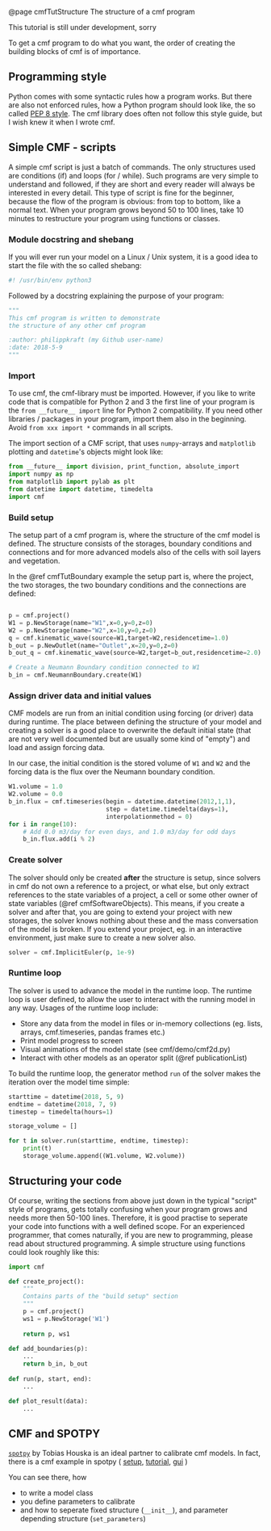 @page cmfTutStructure The structure of a cmf program

This tutorial is still under development, sorry

To get a cmf program to do what you want, the order of creating
the building blocks of cmf is of importance.  

## Programming style

Python comes with some syntactic rules how a program works. But there
are also not enforced rules, how a Python program should look like,
the so called [PEP 8 style](https://www.python.org/dev/peps/pep-0008/).
The cmf library does often not follow this style guide, but I wish knew
it when I wrote cmf.    

## Simple CMF - scripts

A simple cmf script is just a batch of commands. The only structures used
are conditions (if) and loops (for / while). Such programs are very
simple to understand and followed, if they are short and every reader will
always be interested in every detail. This type of script is fine for the 
beginner, because the flow of the program is obvious: from top to bottom,
like a normal text. When your program grows beyond 50 to 100 lines, 
take 10 minutes to restructure your program using functions or classes. 

### Module docstring and shebang

If you will ever run your model on a Linux / Unix system, it is a good
idea to start the file with the so called shebang:
~~~~~~~~~~~~~~.py
#! /usr/bin/env python3
~~~~~~~~~~~~~~

Followed by a docstring explaining the purpose of your program:

~~~~~~~~~~~~~~.py
"""
This cmf program is written to demonstrate 
the structure of any other cmf program

:author: philippkraft (my Github user-name)
:date: 2018-5-9 
"""
~~~~~~~~~~~~~~
### Import

To use cmf, the cmf-library must be imported. However, if you like to write
code that is compatible for Python 2 and 3 the first line of your program
is the `from __future__ import` line for Python 2 compatibility. If you need
other libraries / packages in your program, import them also in the beginning.
Avoid `from xxx import *` commands in all scripts.

The import section of a CMF script, that uses `numpy`-arrays and `matplotlib` 
plotting and `datetime`'s objects might look like:

~~~~~~~~~~~~~.py
from __future__ import division, print_function, absolute_import
import numpy as np
from matplotlib import pylab as plt
from datetime import datetime, timedelta
import cmf
~~~~~~~~~~~~~

### Build setup

The setup part of a cmf program is, where the structure of the cmf model is defined.
The structure consists of the storages, boundary conditions and connections and for 
more advanced models also of the cells with soil layers and vegetation.

In the @ref cmfTutBoundary example the setup part is, where the project, the two
storages, the two boundary conditions and the connections are defined:

~~~~~~~~~~~~~.py

p = cmf.project()
W1 = p.NewStorage(name="W1",x=0,y=0,z=0)
W2 = p.NewStorage(name="W2",x=10,y=0,z=0)
q = cmf.kinematic_wave(source=W1,target=W2,residencetime=1.0)
b_out = p.NewOutlet(name="Outlet",x=20,y=0,z=0)
b_out_q = cmf.kinematic_wave(source=W2,target=b_out,residencetime=2.0)

# Create a Neumann Boundary condition connected to W1
b_in = cmf.NeumannBoundary.create(W1)

~~~~~~~~~~~~~

### Assign driver data and initial values

CMF models are run from an initial condition using forcing (or driver)
data during runtime. The place between defining the structure of
your model and creating a solver is a good place to overwrite
the default initial state (that are not very well documented but
are usually some kind of "empty") and load and assign forcing data.

In our case, the initial condition is the stored volume of `W1` and
`W2` and the forcing data is the flux over the Neumann boundary condition.

~~~~~~~~~~~~~~.py
W1.volume = 1.0
W2.volume = 0.0
b_in.flux = cmf.timeseries(begin = datetime.datetime(2012,1,1), 
                           step = datetime.timedelta(days=1), 
                           interpolationmethod = 0)
for i in range(10):
    # Add 0.0 m3/day for even days, and 1.0 m3/day for odd days
    b_in.flux.add(i % 2)
~~~~~~~~~~~~~~

### Create solver

The solver should only be created **after** the structure is setup, since solvers
in cmf do not own a reference to a project, or what else, but only extract references
to the state variables of a project, a cell or some other owner of state variables 
(@ref cmfSoftwareObjects). This means, if you create a solver and after that, you
are going to extend your project with new storages, the solver knows nothing about these 
and the mass conversation of the model is broken. If you extend your project, eg. in
an interactive environment, just make sure to create a new solver also.

~~~~~~~~~~~~~~~.py
solver = cmf.ImplicitEuler(p, 1e-9)
~~~~~~~~~~~~~~~

### Runtime loop

The solver is used to advance the model in the runtime loop. The runtime loop is
user defined, to allow the user to interact with the running model in any way.
Usages of the runtime loop include:

- Store any data from the model in files or in-memory collections (eg. lists, arrays,
cmf.timeseries, pandas frames etc.)
- Print model progress to screen 
- Visual animations of the model state (see cmf/demo/cmf2d.py)
- Interact with other models as an operator split (@ref publicationList)

To build the runtime loop, the generator method `run` of the solver makes the iteration
over the model time simple:

~~~~~~~~~~~~~~~~~~~~.py
starttime = datetime(2018, 5, 9)
endtime = datetime(2018, 7, 9)
timestep = timedelta(hours=1)

storage_volume = []

for t in solver.run(starttime, endtime, timestep):
    print(t)
    storage_volume.append((W1.volume, W2.volume))
~~~~~~~~~~~~~~~~~~~~


## Structuring your code

Of course, writing the sections from above just down in the typical "script" style
of programs, gets totally confusing when your program grows and needs more then 
50-100 lines. Therefore, it is good practise to seperate your code into functions
with a well defined scope. For an experienced programmer, that comes naturally,
if you are new to programming, please read about structured programming. A simple
structure using functions could look roughly like this:

~~~~~~~~~~~~~.py
import cmf

def create_project():
    """
    Contains parts of the "build setup" section
    """
    p = cmf.project()
    ws1 = p.NewStorage('W1')
    
    return p, ws1
    
def add_boundaries(p):
    ...
    return b_in, b_out
    
def run(p, start, end):
    ...

def plot_result(data):
    ...
~~~~~~~~~~~~~

## CMF and SPOTPY

[`spotpy`](https://github.com/thouska/spotpy) by Tobias Houska is an 
ideal partner to calibrate cmf models. In fact, there is a 
cmf example in spotpy (
[setup](https://github.com/thouska/spotpy/blob/master/spotpy/examples/spot_setup_cmf_lumped.py),
[tutorial](https://github.com/thouska/spotpy/blob/master/spotpy/examples/tutorial_cmf_lumped.py),
[gui](https://github.com/thouska/spotpy/blob/master/spotpy/examples/gui_cmf_lumped.py)
)

You can see there, how
- to write a model class
- you define parameters to calibrate
- and how to seperate fixed structure (`__init__`), and parameter depending structure
(`set_parameters`)